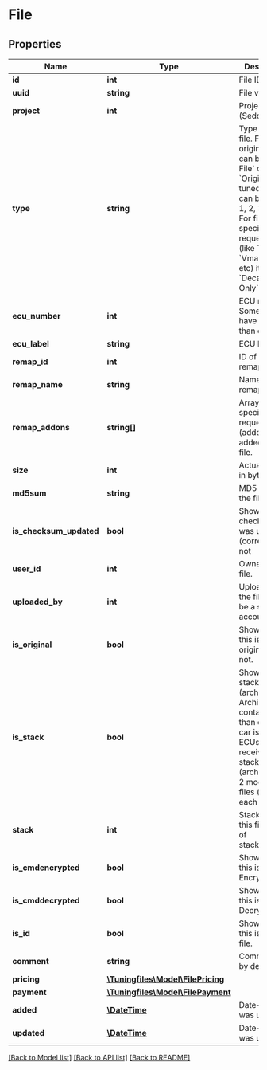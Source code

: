 # File

## Properties
Name | Type | Description | Notes
------------ | ------------- | ------------- | -------------
**id** | **int** | File ID. | [optional] 
**uuid** | **string** | File v4 UUID. | [optional] 
**project** | **int** | Project ID (Sedox ID). | [optional] 
**type** | **string** | Type of the file.  For original files it can be: &#x60;ID File&#x60; or &#x60;Original&#x60;. For tuned files it can be &#x60;Stage 1, 2, 3, etc&#x60;. For files with special requests only (like &#x60;DPF Off&#x60;, &#x60;Vmax Off&#x60;, etc) it can be &#x60;Decativation Only&#x60;. | [optional] 
**ecu_number** | **int** | ECU number. Some cars have more than one ECU. | [optional] 
**ecu_label** | **string** | ECU label. | [optional] 
**remap_id** | **int** | ID of the remap. | [optional] 
**remap_name** | **string** | Name of the remap. | [optional] 
**remap_addons** | **string[]** | Array with all special requests (addons) added into the file. | [optional] 
**size** | **int** | Actual file size in bytes. | [optional] 
**md5sum** | **string** | MD5 sum of the file. | [optional] 
**is_checksum_updated** | **bool** | Shows either checksum was updated (corrected) or not | [optional] 
**user_id** | **int** | Owner of the file. | [optional] 
**uploaded_by** | **int** | Uploader of the file (may be a sub-account) | [optional] 
**is_original** | **bool** | Shows either this is an original file or not. | [optional] 
**is_stack** | **bool** | Shows if file is stack (archive). Archive contains more than one file. If car is with 2 ECUs you will receive stacked file (archive) with 2 modified files (one for each ECU). | [optional] 
**stack** | **int** | Stack ID (if this file is part of stack/archive). | [optional] 
**is_cmdencrypted** | **bool** | Shows either this is CMD Encrypted file. | [optional] 
**is_cmddecrypted** | **bool** | Shows either this is CMD Decrypted file. | [optional] 
**is_id** | **bool** | Shows either this is an ID file. | [optional] 
**comment** | **string** | Comment left by developer. | [optional] 
**pricing** | [**\Tuningfiles\Model\FilePricing**](FilePricing.md) |  | [optional] 
**payment** | [**\Tuningfiles\Model\FilePayment**](FilePayment.md) |  | [optional] 
**added** | [**\DateTime**](\DateTime.md) | Date-time file was uploaded. | [optional] 
**updated** | [**\DateTime**](\DateTime.md) | Date-time file was updated. | [optional] 

[[Back to Model list]](../README.md#documentation-for-models) [[Back to API list]](../README.md#documentation-for-api-endpoints) [[Back to README]](../README.md)

